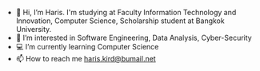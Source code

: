 - 👋 Hi, I’m Haris. I'm studying at Faculty Information Technology and Innovation, Computer Science, Scholarship student at Bangkok University.
- 👀 I’m interested in Software Engineering, Data Analysis, Cyber-Security
- 💻 I’m currently learning Computer Science
- 📫 How to reach me haris.kird@bumail.net

<!---
Hariskp/Hariskp is a ✨ special ✨ repository because its `README.md` (this file) appears on your GitHub profile.
You can click the Preview link to take a look at your changes.
--->
